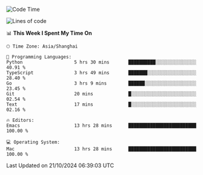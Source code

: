 <!--START_SECTION:waka-->
![Code Time](http://img.shields.io/badge/Code%20Time-2%2C246%20hrs%2046%20mins-blue)

![Lines of code](https://img.shields.io/badge/From%20Hello%20World%20I%27ve%20Written-308.1%20thousand%20lines%20of%20code-blue)

📊 **This Week I Spent My Time On** 

```text
🕑︎ Time Zone: Asia/Shanghai

💬 Programming Languages: 
Python                   5 hrs 30 mins       ██████████░░░░░░░░░░░░░░░   40.91 % 
TypeScript               3 hrs 49 mins       ███████░░░░░░░░░░░░░░░░░░   28.40 % 
Go                       3 hrs 9 mins        ██████░░░░░░░░░░░░░░░░░░░   23.45 % 
Git                      20 mins             █░░░░░░░░░░░░░░░░░░░░░░░░   02.54 % 
Text                     17 mins             █░░░░░░░░░░░░░░░░░░░░░░░░   02.16 % 

🔥 Editors: 
Emacs                    13 hrs 28 mins      █████████████████████████   100.00 % 

💻 Operating System: 
Mac                      13 hrs 28 mins      █████████████████████████   100.00 % 
```


 Last Updated on 21/10/2024 06:39:03 UTC
<!--END_SECTION:waka-->
